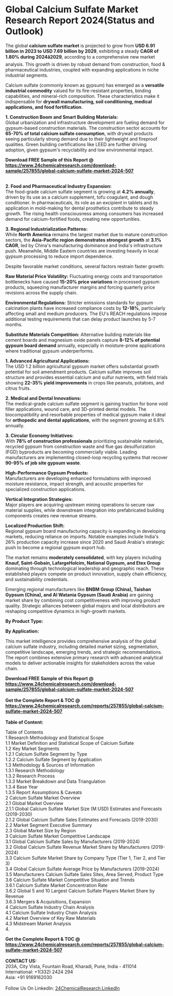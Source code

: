 <h1>Global Calcium Sulfate Market Research Report 2024(Status and Outlook)</h1><p>The global <strong>calcium sulfate market</strong> is projected to grow from <strong>USD 6.91 billion in 2023 to USD 7.69 billion by 2029</strong>, exhibiting a steady <strong>CAGR of 1.80% during 2024â2029</strong>, according to a comprehensive new market analysis. This growth is driven by robust demand from construction, food &amp; pharmaceutical industries, coupled with expanding applications in niche industrial segments.</p><p>Calcium sulfate (commonly known as gypsum) has emerged as a <strong>versatile industrial commodity</strong> valued for its fire-resistant properties, binding capabilities, and mineral-rich composition. These characteristics make it indispensable for <strong>drywall manufacturing, soil conditioning, medical applications, and food fortification</strong>.</p><p><strong>1. Construction Boom and Smart Building Materials:</strong><br>
Global urbanization and infrastructure development are fueling demand for gypsum-based construction materials. The construction sector accounts for <strong>65-70% of total calcium sulfate consumption</strong>, with drywall products seeing particularly strong demand due to their lightweight and fireproof qualities. Green building certifications like LEED are further driving adoption, given gypsum's recyclability and low environmental impact.</p><div><b>Download FREE Sample of this Report @ 
            <a href="https://www.24chemicalresearch.com/download-sample/257855/global-calcium-sulfate-market-2024-507">
            https://www.24chemicalresearch.com/download-sample/257855/global-calcium-sulfate-market-2024-507</a></b></div><br><p><strong>2. Food and Pharmaceutical Industry Expansion:</strong><br>
The food-grade calcium sulfate segment is growing at <strong>4.2% annually</strong>, driven by its use as a calcium supplement, tofu coagulant, and dough conditioner. In pharmaceuticals, its role as an excipient in tablets and its application in mold-making for dental prosthetics contribute to steady growth. The rising health consciousness among consumers has increased demand for calcium-fortified foods, creating new opportunities.</p><p><strong>3. Regional Industrialization Patterns:</strong><br>
While <strong>North America</strong> remains the largest market due to mature construction sectors, the <strong>Asia-Pacific region demonstrates strongest growth</strong> at <strong>3.1% CAGR</strong>, led by China's manufacturing dominance and India's infrastructure push. Meanwhile, Middle Eastern countries are investing heavily in local gypsum processing to reduce import dependence.</p><p>Despite favorable market conditions, several factors restrain faster growth:</p><p><strong>Raw Material Price Volatility:</strong> Fluctuating energy costs and transportation bottlenecks have caused <strong>15-20% price variations</strong> in processed gypsum products, squeezing manufacturer margins and forcing quarterly price revisions across the supply chain.</p><p><strong>Environmental Regulations:</strong> Stricter emissions standards for gypsum calcination plants have increased compliance costs by <strong>12-18%</strong>, particularly affecting small and medium producers. The EU's REACH regulations impose additional testing requirements that can delay product launches by 5-7 months.</p><p><strong>Substitute Materials Competition:</strong> Alternative building materials like cement boards and magnesium oxide panels capture <strong>8-12% of potential gypsum board demand</strong> annually, especially in moisture-prone applications where traditional gypsum underperforms.</p><p><strong>1. Advanced Agricultural Applications:</strong><br>
The USD 1.2 billion agricultural gypsum market offers substantial growth potential for soil amendment products. Calcium sulfate improves soil structure and provides essential calcium and sulfur nutrients, with field trials showing <strong>22-35% yield improvements</strong> in crops like peanuts, potatoes, and citrus fruits.</p><p><strong>2. Medical and Dental Innovations:</strong><br>
The medical-grade calcium sulfate segment is gaining traction for bone void filler applications, wound care, and 3D-printed dental models. The biocompatibility and resorbable properties of medical gypsum make it ideal for <strong>orthopedic and dental applications</strong>, with the segment growing at 6.8% annually.</p><p><strong>3. Circular Economy Initiatives:</strong><br>
With <strong>78% of construction professionals</strong> prioritizing sustainable materials, recycled gypsum from construction waste and flue gas desulfurization (FGD) byproducts are becoming commercially viable. Leading manufacturers are implementing closed-loop recycling systems that recover <strong>90-95% of job site gypsum waste</strong>.</p><p><strong>High-Performance Gypsum Products:</strong><br>
	Manufacturers are developing enhanced formulations with improved moisture resistance, impact strength, and acoustic properties for specialized construction applications.</p><p><strong>Vertical Integration Strategies:</strong><br>
	Major players are acquiring upstream mining operations to secure raw material supplies, while downstream integration into prefabricated building components creates new revenue streams.</p><p><strong>Localized Production Shift:</strong><br>
	Regional gypsum board manufacturing capacity is expanding in developing markets, reducing reliance on imports. Notable examples include India's 26% production capacity increase since 2020 and Saudi Arabia's strategic push to become a regional gypsum export hub.</p><p>The market remains <strong>moderately consolidated</strong>, with key players including <strong>Knauf, Saint-Gobain, LafargeHolcim, National Gypsum, and Etex Group</strong> dominating through technological leadership and geographic reach. These established players compete on product innovation, supply chain efficiency, and sustainability credentials.</p><p>Emerging regional manufacturers like <strong>BNBM Group (China), Taishan Gypsum (China), and Al Watania Gypsum (Saudi Arabia)</strong> are gaining market share by combining cost competitiveness with improving product quality. Strategic alliances between global majors and local distributors are reshaping competitive dynamics in high-growth markets.</p><p><strong>By Product Type:</strong></p><p><strong>By Application:</strong></p><p>This market intelligence provides comprehensive analysis of the global calcium sulfate industry, including detailed market sizing, segmentation, competitive landscape, emerging trends, and strategic recommendations. The report combines extensive primary research with advanced analytical models to deliver actionable insights for stakeholders across the value chain.</p><div><b>Download FREE Sample of this Report @ 
            <a href="https://www.24chemicalresearch.com/download-sample/257855/global-calcium-sulfate-market-2024-507">
            https://www.24chemicalresearch.com/download-sample/257855/global-calcium-sulfate-market-2024-507</a></b></div><br><div><b>Get the Complete Report & TOC @ 
            <a href="https://www.24chemicalresearch.com/reports/257855/global-calcium-sulfate-market-2024-507">
            https://www.24chemicalresearch.com/reports/257855/global-calcium-sulfate-market-2024-507</a></b></div><br>
            <b>Table of Content:</b><p>Table of Contents<br />
1 Research Methodology and Statistical Scope<br />
1.1 Market Definition and Statistical Scope of Calcium Sulfate<br />
1.2 Key Market Segments<br />
1.2.1 Calcium Sulfate Segment by Type<br />
1.2.2 Calcium Sulfate Segment by Application<br />
1.3 Methodology & Sources of Information<br />
1.3.1 Research Methodology<br />
1.3.2 Research Process<br />
1.3.3 Market Breakdown and Data Triangulation<br />
1.3.4 Base Year<br />
1.3.5 Report Assumptions & Caveats<br />
2 Calcium Sulfate Market Overview<br />
2.1 Global Market Overview<br />
2.1.1 Global Calcium Sulfate Market Size (M USD) Estimates and Forecasts (2019-2030)<br />
2.1.2 Global Calcium Sulfate Sales Estimates and Forecasts (2019-2030)<br />
2.2 Market Segment Executive Summary<br />
2.3 Global Market Size by Region<br />
3 Calcium Sulfate Market Competitive Landscape<br />
3.1 Global Calcium Sulfate Sales by Manufacturers (2019-2024)<br />
3.2 Global Calcium Sulfate Revenue Market Share by Manufacturers (2019-2024)<br />
3.3 Calcium Sulfate Market Share by Company Type (Tier 1, Tier 2, and Tier 3)<br />
3.4 Global Calcium Sulfate Average Price by Manufacturers (2019-2024)<br />
3.5 Manufacturers Calcium Sulfate Sales Sites, Area Served, Product Type<br />
3.6 Calcium Sulfate Market Competitive Situation and Trends<br />
3.6.1 Calcium Sulfate Market Concentration Rate<br />
3.6.2 Global 5 and 10 Largest Calcium Sulfate Players Market Share by Revenue<br />
3.6.3 Mergers & Acquisitions, Expansion<br />
4 Calcium Sulfate Industry Chain Analysis<br />
4.1 Calcium Sulfate Industry Chain Analysis<br />
4.2 Market Overview of Key Raw Materials<br />
4.3 Midstream Market Analysis<br />
4.</p><div><b>Get the Complete Report & TOC @ 
            <a href="https://www.24chemicalresearch.com/reports/257855/global-calcium-sulfate-market-2024-507">
            https://www.24chemicalresearch.com/reports/257855/global-calcium-sulfate-market-2024-507</a></b></div><br><b>CONTACT US:</b><br>
            203A, City Vista, Fountain Road, Kharadi, Pune, India - 411014<br>
            International: +1(332) 2424 294<br>
            Asia: +91 9169162030 <br><br>
            Follow Us On LinkedIn: <a href="https://www.linkedin.com/company/24chemicalresearch/">24ChemicalResearch LinkedIn</a>